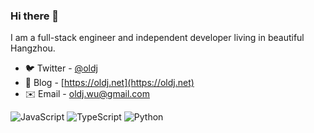 ### Hi there 👋

I am a full-stack engineer and independent developer living in beautiful Hangzhou.

- 🐦 Twitter - [@oldj](https://twitter.com/oldj)
- 📝 Blog - [https://oldj.net](https://oldj.net)
- ✉️ Email - [oldj.wu@gmail.com](mailto:oldj.wu@gmail.com)

![JavaScript](https://img.shields.io/badge/JavaScript-%23323330.svg?logo=javascript&logoColor=%23F7DF1E&style=flat-square)
![TypeScript](https://img.shields.io/badge/Typescript-%23007acc.svg?logo=typescript&logoColor=white&style=flat-square)
![Python](https://img.shields.io/badge/Python-%23336c9c.svg?logo=python&logoColor=white&style=flat-square)
